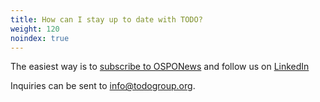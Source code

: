 ```yaml
---
title: How can I stay up to date with TODO?
weight: 120
noindex: true
---
```


The easiest way is to [subscribe to OSPONews](https://ospo-news.ghost.io/) and follow us on [LinkedIn](https://www.linkedin.com/company/todo-group/)

Inquiries can be sent to <info@todogroup.org>. 
